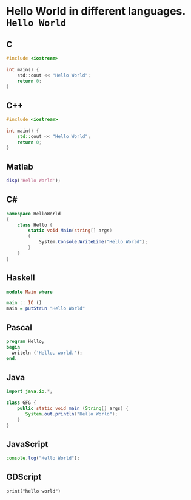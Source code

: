 # Hello World in different languages. `Hello World`

## C

```c
#include <iostream>
 
int main() {
    std::cout << "Hello World";
    return 0;
}
```

## C++

```cpp
#include <iostream>
 
int main() {
    std::cout << "Hello World";
    return 0;
}
```

## Matlab

```matlab
disp('Hello World');
```

## C#

```csharp
namespace HelloWorld
{
    class Hello {        
        static void Main(string[] args)
        {
            System.Console.WriteLine("Hello World");
        }
    }
}

```

## Haskell

```haskell
module Main where

main :: IO ()
main = putStrLn "Hello World"
```

## Pascal

```pascal
program Hello;
begin
  writeln ('Hello, world.');
end.
```

## Java

```java
import java.io.*;
 
class GFG {
    public static void main (String[] args) {
       System.out.println("Hello World");
    }
}
```

## JavaScript

```javascript
console.log("Hello World");
```

## GDScript

```gdscript
print("hello world")
```
